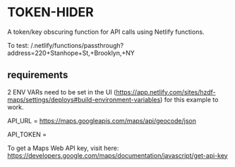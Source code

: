# TOKEN-HIDER
A token/key obscuring function for API calls using Netlify functions.

To test: /.netlify/functions/passthrough?address=220+Stanhope+St,+Brooklyn,+NY

## requirements

2 ENV VARs need to be set in the UI (https://app.netlify.com/sites/hzdf-maps/settings/deploys#build-environment-variables) for this example to work.

API_URL = https://maps.googleapis.com/maps/api/geocode/json

API_TOKEN = <your Google Maps API key here>
  
To get a Maps Web API key, visit here: https://developers.google.com/maps/documentation/javascript/get-api-key
